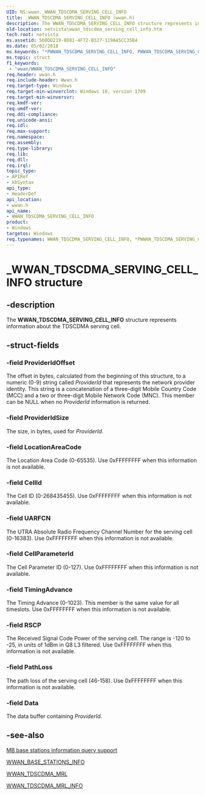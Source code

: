 ```yaml
---
UID: NS:wwan._WWAN_TDSCDMA_SERVING_CELL_INFO
title: _WWAN_TDSCDMA_SERVING_CELL_INFO (wwan.h)
description: The WWAN_TDSCDMA_SERVING_CELL_INFO structure represents information about the TDSCDMA serving cell.
old-location: netvista\wwan_tdscdma_serving_cell_info.htm
tech.root: netvista
ms.assetid: 5D0DD219-8D81-4F72-B327-119A45CC35B4
ms.date: 05/02/2018
ms.keywords: "*PWWAN_TDSCDMA_SERVING_CELL_INFO, PWWAN_TDSCDMA_SERVING_CELL_INFO, PWWAN_TDSCDMA_SERVING_CELL_INFO structure pointer [Network Drivers Starting with Windows Vista], WWAN_TDSCDMA_SERVING_CELL_INFO, WWAN_TDSCDMA_SERVING_CELL_INFO structure [Network Drivers Starting with Windows Vista], _WWAN_TDSCDMA_SERVING_CELL_INFO, netvista.wwan_tdscdma_serving_cell_info, wwan/PWWAN_TDSCDMA_SERVING_CELL_INFO, wwan/WWAN_TDSCDMA_SERVING_CELL_INFO"
ms.topic: struct
f1_keywords:
 - "wwan/WWAN_TDSCDMA_SERVING_CELL_INFO"
req.header: wwan.h
req.include-header: Wwan.h
req.target-type: Windows
req.target-min-winverclnt: Windows 10, version 1709
req.target-min-winversvr: 
req.kmdf-ver: 
req.umdf-ver: 
req.ddi-compliance: 
req.unicode-ansi: 
req.idl: 
req.max-support: 
req.namespace: 
req.assembly: 
req.type-library: 
req.lib: 
req.dll: 
req.irql: 
topic_type:
- APIRef
- kbSyntax
api_type:
- HeaderDef
api_location:
- wwan.h
api_name:
- WWAN_TDSCDMA_SERVING_CELL_INFO
product:
- Windows
targetos: Windows
req.typenames: WWAN_TDSCDMA_SERVING_CELL_INFO, *PWWAN_TDSCDMA_SERVING_CELL_INFO
---
```


# _WWAN_TDSCDMA_SERVING_CELL_INFO structure


## -description


The <b>WWAN_TDSCDMA_SERVING_CELL_INFO</b> structure represents information about the TDSCDMA serving cell.


## -struct-fields




### -field ProviderIdOffset

The offset in bytes, calculated from the beginning of this structure, to a numeric (0-9) string called <i>ProviderId</i> that represents the network provider identity. This string is a concatenation of a three-digit Mobile Country Code (MCC) and a two or three-digit Mobile Network Code (MNC). This member can be NULL when no <i>ProviderId</i> information is returned.


### -field ProviderIdSize

The size, in bytes, used for <i>ProviderId</i>.


### -field LocationAreaCode

The Location Area Code (0-65535). Use 0xFFFFFFFF when this information is not available.


### -field CellId

The Cell ID (0-268435455). Use 0xFFFFFFFF when this information is not available.


### -field UARFCN

The UTRA Absolute Radio Frequency Channel Number for the serving cell (0-16383). Use 0xFFFFFFFF when this information is not available.


### -field CellParameterId

The Cell Parameter ID (0-127). Use 0xFFFFFFFF when this information is not available.

### -field TimingAdvance

The Timing Advance (0-1023). This member is the same value for all timeslots. Use 0xFFFFFFFF when this information is not available.


### -field RSCP

The Received Signal Code Power of the serving cell. The range is -120 to -25, in units of 1dBm in Q8 L3 filtered. Use 0xFFFFFFFF when this information is not available.


### -field PathLoss

The path loss of the serving cell (46-158). Use 0xFFFFFFFF when this information is not available.


### -field Data

The data buffer containing <i>ProviderId</i>.



## -see-also




<a href="https://docs.microsoft.com/windows-hardware/drivers/network/mb-base-stations-information-query-support">MB base stations information query support</a>



<a href="https://docs.microsoft.com/windows-hardware/drivers/ddi/wwan/ns-wwan-_wwan_base_stations_info">WWAN_BASE_STATIONS_INFO</a>



<a href="https://docs.microsoft.com/windows-hardware/drivers/ddi/wwan/ns-wwan-_wwan_tdscdma_mrl">WWAN_TDSCDMA_MRL</a>



<a href="https://docs.microsoft.com/windows-hardware/drivers/ddi/wwan/ns-wwan-_wwan_tdscdma_mrl_info">WWAN_TDSCDMA_MRL_INFO</a>
 

 


